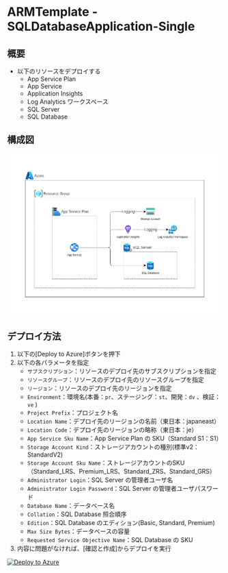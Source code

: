 # ARMTemplate - SQLDatabaseApplication-Single

## 概要

- 以下のリソースをデプロイする
  - App Service Plan
  - App Service
  - Application Insights
  - Log Analytics ワークスペース
  - SQL Server
  - SQL Database

## 構成図

![SQLDatabaseApplication-Single 構成図](./SQLDatabaseApplication-Single.png)

## デプロイ方法

1. 以下の[Deploy to Azure]ボタンを押下
2. 以下の各パラメータを指定
   - `サブスクリプション`：リソースのデプロイ先のサブスクリプションを指定
   - `リソースグループ`：リソースのデプロイ先のリソースグループを指定
   - `リージョン`：リソースのデプロイ先のリージョンを指定
   - `Environment`：環境名(本番：`pr`、ステージング：`st`、開発：`dv` 、検証：`ve` )
   - `Project Prefix`：プロジェクト名
   - `Location Name`：デプロイ先のリージョンの名前（東日本：japaneast）
   - `Location Code`：デプロイ先のリージョンの略称（東日本：je）
   - `App Service Sku Name`：App Service Plan の SKU（Standard S1：S1）
   - `Storage Account Kind`：ストレージアカウントの種別(標準v2：StandardV2)
   - `Storage Account Sku Name`：ストレージアカウントのSKU（Standard_LRS、Premium_LRS、Standard_ZRS、Standard_GRS）
   - `Administrator Login`：SQL Server の管理者ユーザ名
   - `Administrator Login Password`：SQL Server の管理者ユーザパスワード
   - `Database Name`：データベース名
   - `Collation`：SQL Database 照合順序
   - `Edition`：SQL Database のエディション(Basic, Standard, Premium)
   - `Max Size Bytes`：データベースの容量
   - `Requested Service Objective Name`：SQL Database の SKU
3. 内容に問題がなければ、[確認と作成]からデプロイを実行

[![Deploy to Azure](https://aka.ms/deploytoazurebutton)](https://portal.azure.com/#create/Microsoft.Template/uri/https%3A%2F%2Fraw.githubusercontent.com%2Ffixer-github%2FFIXER.CloudConfigCMP%2Fdevelop%2FARMTemplate%2FFIXERTemplate%2FSQLDatabaseApplication-Single%2Ftemplate.json)